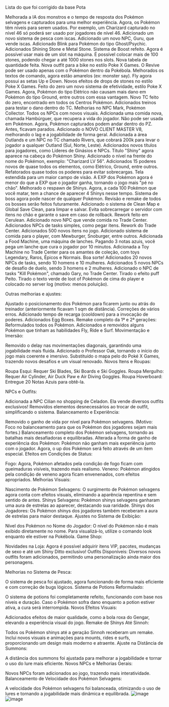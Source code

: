 Lista do que foi corrigido da base Pota

  Melhorada a IA dos monstros e o tempo de resposta dos Pokémon selvagens e capturados para uma melhor experiência.
  Agora, os Pokémon têm níveis para serem usados. Por exemplo, um Charizard capturado no nível 46 só poderá ser usado por jogadores de nível 46.
  Adicionado um novo sistema de pesca com iscas.
  Adicionado um novo NPC, Guru, que vende iscas.
  Adicionado Blink para Pokémon do tipo Ghost/Psychic.
  Adicionados Shining Stone e Metal Stone.
  Sistema de Boost refeito. Agora é possível usar mais de um slot na máquina. É possível colocar mais de 100 stones, podendo chegar a até 1000 stones nos slots. Nova tabela de quantidade feita.
  Nova outfit para a bike no estilo Poke X Games.
  O Revive pode ser usado apenas com o Pokémon dentro da Pokébola.
  Melhorados os textos de comando, agora estão amarelos (ex: monster say).
  Fly agora possui as setas Up e Down.
  Novos efeitos de drops de stones no estilo Poke X Games.
  Feito do zero um novo sistema de efetividade, estilo Poke X Games.
  Agora, Pokémon do tipo Elétrico não causam mais dano em Pokémon do tipo Ground, entre outros com essa vantagem.
  Novo TC feito do zero, encontrado em todos os Centros Pokémon.
  Adicionados treinos para testar o dano dentro do TC.
  Melhorias no NPC Mark, Pokémon Collector. Todos os NPCs com novos visuais.
  Adicionada uma comida nova, chamada Hambúrguer, que recupera a vida do jogador. Não pode ser usada em Pokémon.
  Agora, Pokémon capturados podem andar dentro do PZ. Antes, ficavam parados.
  Adicionado o NOVO CLIENT MASTER V8, melhorando o lag e a jogabilidade de forma geral.
  Adicionada a área Outlands e um NPC no TC chamado Rivers, que cobrará 200k para levar o jogador a qualquer Outland (Sul, Norte, Leste).
  Adicionados novos títulos para jogadores, como Líderes de Ginásios e NPCs.
  Título "Shiny" agora aparece na cabeça do Pokémon Shiny.
  Adicionado o nível na frente do nome do Pokémon, exemplo: "Charizard LV 56".
  Adicionados 15 poderes novos de quase todos os elementos, como Elétrico, Ground, entre outros.
  Refatorados quase todos os poderes para evitar sobrecargas.
  Tela estendida para um maior campo de visão.
  A EXP dos Pokémon agora é menor do que a EXP que o jogador ganha, tornando o jogo mais "pé no chão".
  Melhorado o respawn de Shinys. Agora, a cada 100 Pokémon que você matar, tem a chance de aparecer 4 Shinys nesse tempo.
  Sistema de boss agora pode nascer de qualquer Pokémon. Revisão e remake de todos os bosses serão feitos futuramente.
  Adicionado o sistema de Clean Map e Global Save Clean, para limpar e salvar. Evita sobrecarregar o servidor com itens no chão e garante o save em caso de rollback.
  Rework feito em Cerulean.
  Adicionado novo NPC que vende comida no Trade Center.
  Adicionados NPCs de tasks simples, como pegar itens.
  Rework do Trade Center.
  Adicionados 500 novos itens no jogo.
  Adicionado sistema de comida para o player, com Mewburger, Snoburger, entre outros.
  Adicionada a Food Machine, uma máquina de lanches. Pagando 3 notas azuis, você pega um lanche que cura o jogador por 10 minutos.
  Adicionada a Toy Machine no Trade Center para os amantes de coleção, com toys Legendary, Raros, Épicos e Normais. Boa sorte!
  Adicionados 20 novos NPCs de tasks, sendo 10 homens e 10 mulheres.
  Adicionados 5 novos NPCs de desafio de duelo, sendo 3 homens e 2 mulheres.
  Adicionado o NPC de tasks "Kill Pokémon", chamado Gary, no Trade Center.
  Tirado o efeito puff Peito.
  Tirado o texto verde de loot of Pokémon de cima do player e colocado no server log (motivo: menos poluição).
  
Outras melhorias e ajustes:

  Ajustado o posicionamento dos Pokémon para ficarem junto ou atrás do treinador (anteriormente ficavam 1 sqm de distância).
  Correções de vários erros.
  Adicionado tempo de recarga (cooldown) para a invocação de poderes.
  Adicionados Egg Boxes.
  Remake completo da 1ª e 2ª gerações:
  Reformulados todos os Pokémon.
  Adicionados e removidos alguns Pokémon que tinham as habilidades Fly, Ride e Surf.
  Movimentação e Imersão:
  
  Removido o delay nas movimentações diagonais, garantindo uma jogabilidade mais fluida.
  Adicionado o Professor Oak, tornando o início do jogo mais coerente e imersivo.
  Substituído o mapa pelo do Poké X Games, trazendo novos desafios e um visual renovado.
  Novos Itens e Roupas:
  
  Roupa Esqui: Requer Ski Blades, Ski Boards e Ski Goggles.
  Roupa Mergulho: Requer Air Cylinder, Air Duck Paw e Air Diving Goggles.
  Roupa Hoverboard: Entregue 20 Notas Azuis para obtê-la.
  
NPCs e Outfits:

  Adicionada a NPC Cilian no shopping de Celadon. Ela vende diversos outfits exclusivos!
  Removidos elementos desnecessários ao trocar de outfit, simplificando o sistema.
  Balanceamento e Experiência:
  
  Removido o ganho de vida por nível para Pokémon selvagens.
  (Motivo: Foco no balanceamento para que os Pokémon dos jogadores sejam mais fortes.)
  Balanceamento completo dos Pokémon selvagens, tornando as batalhas mais desafiadoras e equilibradas.
  Alterada a forma de ganho de experiência dos Pokémon:
  Pokémon não ganham mais experiência junto com o jogador.
  Agora, o up dos Pokémon será feito através de um item especial.
  Efeitos em Condições de Status:
  
  Fogo: Agora, Pokémon afetados pela condição de fogo ficam com queimaduras visíveis, trazendo mais realismo.
  Veneno: Pokémon atingidos pela condição de veneno agora ficam envenenados, com efeitos apropriados.
Melhorias Visuais:

  Nascimento de Pokémon Selvagens: O surgimento de Pokémon selvagens agora conta com efeitos visuais, eliminando a aparência repentina e sem sentido de antes.
  Shinys Selvagens: Pokémon shinys selvagens ganharam uma aura de estrelas ao aparecer, destacando sua raridade.
  Shinys dos Jogadores: Os Pokémon shinys dos jogadores também receberam a aura de estrelas para maior destaque.
  Ajustes no Sistema de Exibição:
  
  Nível dos Pokémon no Nome do Jogador: O nível do Pokémon não é mais exibido diretamente no nome. Para visualizá-lo, utilize o comando look enquanto ele estiver na Pokébola.
Game Shop:

  Novidades na Loja: Agora é possível adquirir itens VIP, pacotes, mudanças de sexo e até um Shiny Ditto exclusivo!
  Outfits Disponíveis: Diversos novos outfits foram adicionados, permitindo uma personalização ainda maior dos personagens.

Melhorias no Sistema de Pesca:

  O sistema de pesca foi ajustado, agora funcionando de forma mais eficiente e com correção de bugs lógicos.
  Sistema de Potions Reformulado:
  
  O sistema de potions foi completamente refeito, funcionando com base nos níveis e duração.
  Caso o Pokémon sofra dano enquanto a potion estiver ativa, a cura será interrompida.
  Novos Efeitos Visuais:
  
  Adicionados efeitos de maior qualidade, como a bola roxa do Gengar, elevando a experiência visual do jogo.
  Remake de Shinys Até Sinnoh:
  
  Todos os Pokémon shinys até a geração Sinnoh receberam um remake.
  Inclui novos visuais e animações para mounts, rides e surfs, proporcionando um design mais moderno e atraente.
Ajuste na Distância de Summons:

  A distância dos summons foi ajustada para melhorar a jogabilidade e tornar o uso do lure mais eficiente.
  Novos NPCs e Melhorias Gerais:
  
  Novos NPCs foram adicionados ao jogo, trazendo mais interatividade.
  Balanceamento de Velocidade dos Pokémon Selvagens:
  
  A velocidade dos Pokémon selvagens foi balanceada, otimizando o uso de lures e tornando a jogabilidade mais dinâmica e equilibrada.
  ![image](https://github.com/user-attachments/assets/02b756bd-1697-4f70-a6d2-4561b785572b)
  ![image](https://github.com/user-attachments/assets/1992f3d2-ddab-4406-9ed3-d116bc555c97)

